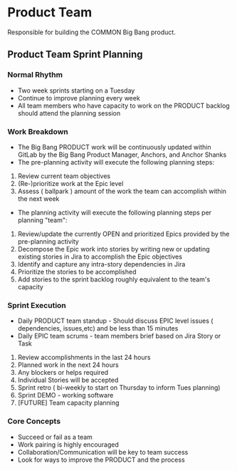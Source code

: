 # Product Team

Responsible for building the COMMON Big Bang product.

## Product Team Sprint Planning

### Normal Rhythm

* Two week sprints starting on a Tuesday
* Continue to improve planning every week
* All team members who have capacity to work on the PRODUCT backlog should attend the planning session

### Work Breakdown

* The Big Bang PRODUCT work will be continuously updated within GitLab by the Big Bang Product Manager, Anchors, and Anchor Shanks
* The pre-planning activity will execute the following planning steps:

1. Review current team objectives
1. (Re-)prioritize work at the Epic level
1. Assess ( ballpark ) amount of the work the team can accomplish within the next week

* The planning activity will execute the following planning steps per planning "team":

1. Review/update the currently OPEN and prioritized Epics provided by the pre-planning activity
1. Decompose the Epic work into stories by writing new or updating existing stories in Jira to accomplish the Epic objectives
1. Identify and capture any intra-story dependencies in Jira
1. Prioritize the stories to be accomplished
1. Add stories to the sprint backlog roughly equivalent to the team's capacity

### Sprint Execution

* Daily PRODUCT team standup -
Should discuss EPIC level issues ( dependencies, issues,etc) and be less than 15 minutes
* Daily EPIC team scrums - team members brief based on Jira Story or Task

1. Review accomplishments in the last 24 hours
1. Planned work in the next 24 hours
1. Any blockers or helps required
1. Individual Stories will be accepted
1. Sprint retro ( bi-weekly to start on Thursday to inform Tues planning)
1. Sprint DEMO - working software
1. [FUTURE] Team capacity planning

### Core Concepts

* Succeed or fail as a team
* Work pairing is highly encouraged
* Collaboration/Communication will be key to team success
* Look for ways to improve the PRODUCT and the process
